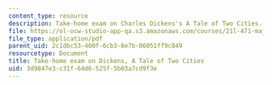```yaml
---
content_type: resource
description: Take-home exam on Charles Dickens's A Tale of Two Cities.
file: https://ol-ocw-studio-app-qa.s3.amazonaws.com/courses/21l-471-major-english-novels-spring-2004/3d9847e3c31f64d6525f5b03a7cd9f3e_t_h_exam3dick.pdf
file_type: application/pdf
parent_uid: 2c1dbc53-400f-6cb3-6e7b-06051ff9c849
resourcetype: Document
title: Take-home exam on Dickens, A Tale of Two Cities
uid: 3d9847e3-c31f-64d6-525f-5b03a7cd9f3e
---
```

